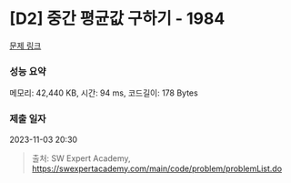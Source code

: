 # [D2] 중간 평균값 구하기 - 1984 

[문제 링크](https://swexpertacademy.com/main/code/problem/problemDetail.do?contestProbId=AV5Pw_-KAdcDFAUq) 

### 성능 요약

메모리: 42,440 KB, 시간: 94 ms, 코드길이: 178 Bytes

### 제출 일자

2023-11-03 20:30



> 출처: SW Expert Academy, https://swexpertacademy.com/main/code/problem/problemList.do